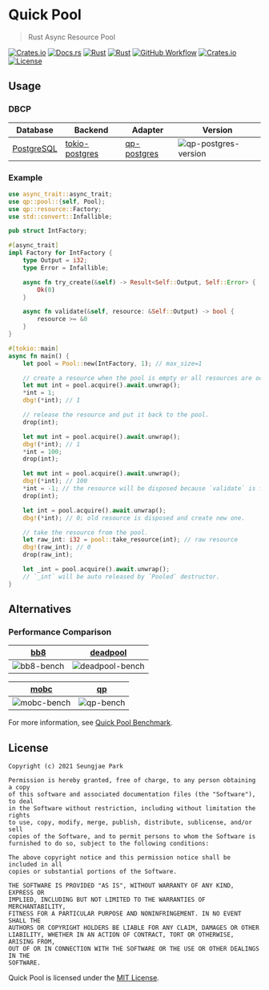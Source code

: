# Quick Pool

> Rust Async Resource Pool

[![Crates.io](https://img.shields.io/crates/v/qp?style=for-the-badge)](https://crates.io/crates/qp)
[![Docs.rs](https://img.shields.io/docsrs/qp?style=for-the-badge)](https://docs.rs/qp)
[![Rust](https://img.shields.io/badge/rust-2021-black.svg?style=for-the-badge)](https://doc.rust-lang.org/edition-guide/rust-2021/index.html)
[![Rust](https://img.shields.io/badge/rustc->=1.56-black.svg?style=for-the-badge)](https://blog.rust-lang.org/2021/10/21/Rust-1.56.0.html)
[![GitHub Workflow](https://img.shields.io/github/workflow/status/Astro36/qp/Quick%20Pool?style=for-the-badge)](https://github.com/Astro36/qp/actions/workflows/qp.yml)
[![Crates.io](https://img.shields.io/crates/d/qp?style=for-the-badge)](https://crates.io/crates/qp)
[![License](https://img.shields.io/crates/l/qp?style=for-the-badge)](./LICENSE) 

## Usage

### DBCP

| Database     | Backend          | Adapter       | Version                |
| ------------ | ---------------- | ------------- | ---------------------- |
| [PostgreSQL] | [tokio-postgres] | [qp-postgres] | ![qp-postgres-version] |

[PostgreSQL]: https://www.postgresql.org/
[tokio-postgres]: https://crates.io/crates/tokio-postgres
[qp-postgres]: https://crates.io/crates/qp-postgres
[qp-postgres-version]: https://img.shields.io/crates/v/qp-postgres?style=for-the-badge

### Example

```rust
use async_trait::async_trait;
use qp::pool::{self, Pool};
use qp::resource::Factory;
use std::convert::Infallible;

pub struct IntFactory;

#[async_trait]
impl Factory for IntFactory {
    type Output = i32;
    type Error = Infallible;

    async fn try_create(&self) -> Result<Self::Output, Self::Error> {
        Ok(0)
    }

    async fn validate(&self, resource: &Self::Output) -> bool {
        resource >= &0
    }
}

#[tokio::main]
async fn main() {
    let pool = Pool::new(IntFactory, 1); // max_size=1

    // create a resource when the pool is empty or all resources are occupied.
    let mut int = pool.acquire().await.unwrap();
    *int = 1;
    dbg!(*int); // 1

    // release the resource and put it back to the pool.
    drop(int);

    let mut int = pool.acquire().await.unwrap();
    dbg!(*int); // 1
    *int = 100;
    drop(int);

    let mut int = pool.acquire().await.unwrap();
    dbg!(*int); // 100
    *int = -1; // the resource will be disposed because `validate` is false.
    drop(int);

    let int = pool.acquire().await.unwrap();
    dbg!(*int); // 0; old resource is disposed and create new one.

    // take the resource from the pool.
    let raw_int: i32 = pool::take_resource(int); // raw resource
    dbg!(raw_int); // 0
    drop(raw_int);

    let _int = pool.acquire().await.unwrap();
    // `_int` will be auto released by `Pooled` destructor.
}
```

## Alternatives

### Performance Comparison

| [bb8]        | [deadpool]        |
| ------------ | ----------------- |
| ![bb8-bench] | ![deadpool-bench] |

| [mobc]        | [qp]        |
| ------------- | ----------- |
| ![mobc-bench] | ![qp-bench] |

[bb8]: https://crates.io/crates/bb8
[deadpool]: https://crates.io/crates/deadpool
[mobc]: https://crates.io/crates/mobc
[qp]: https://crates.io/crates/qp
[bb8-bench]: https://astro36.github.io/qp/core/bb8/pool=16%20worker=64/report/pdf.svg
[deadpool-bench]: https://astro36.github.io/qp/core/deadpool/pool=16%20worker=64/report/pdf.svg
[mobc-bench]: https://astro36.github.io/qp/core/mobc/pool=16%20worker=64/report/pdf.svg
[qp-bench]: https://astro36.github.io/qp/core/qp/pool=16%20worker=64/report/pdf.svg

For more information, see [Quick Pool Benchmark](./qp-bench/README.md).

## License

```text
Copyright (c) 2021 Seungjae Park

Permission is hereby granted, free of charge, to any person obtaining a copy
of this software and associated documentation files (the "Software"), to deal
in the Software without restriction, including without limitation the rights
to use, copy, modify, merge, publish, distribute, sublicense, and/or sell
copies of the Software, and to permit persons to whom the Software is
furnished to do so, subject to the following conditions:

The above copyright notice and this permission notice shall be included in all
copies or substantial portions of the Software.

THE SOFTWARE IS PROVIDED "AS IS", WITHOUT WARRANTY OF ANY KIND, EXPRESS OR
IMPLIED, INCLUDING BUT NOT LIMITED TO THE WARRANTIES OF MERCHANTABILITY,
FITNESS FOR A PARTICULAR PURPOSE AND NONINFRINGEMENT. IN NO EVENT SHALL THE
AUTHORS OR COPYRIGHT HOLDERS BE LIABLE FOR ANY CLAIM, DAMAGES OR OTHER
LIABILITY, WHETHER IN AN ACTION OF CONTRACT, TORT OR OTHERWISE, ARISING FROM,
OUT OF OR IN CONNECTION WITH THE SOFTWARE OR THE USE OR OTHER DEALINGS IN THE
SOFTWARE.
```

Quick Pool is licensed under the [MIT License](./LICENSE).
